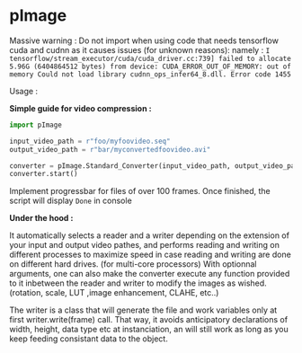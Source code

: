 # pImage
 
Massive warning : 
Do not import when using code that needs tensorflow cuda and cudnn as it causes issues (for unknown reasons): namely : 
`I tensorflow/stream_executor/cuda/cuda_driver.cc:739] failed to allocate 5.96G (6404864512 bytes) from device: CUDA_ERROR_OUT_OF_MEMORY: out of memory
Could not load library cudnn_ops_infer64_8.dll. Error code 1455`
 
Usage : 

**Simple guide for video compression :**

``` python
import pImage

input_video_path = r"foo/myfoovideo.seq"
output_video_path = r"bar/myconvertedfoovideo.avi"

converter = pImage.Standard_Converter(input_video_path, output_video_path)
converter.start()
```
Implement progressbar for files of over 100 frames.
Once finished, the script will display `Done` in console

**Under the hood :**

It automatically selects a reader and a writer depending on the extension of your input and output video pathes, and performs reading and writing on different processes to maximize speed in case reading and writing are done on different hard drives. (for multi-core processors)
With optionnal arguments, one can also make the converter execute any function provided to it inbetween the reader and writer to modify the images as wished. (rotation, scale, LUT ,image enhancement, CLAHE,  etc..)

The writer is a class that will generate the file and work variables only at first writer.write(frame) call. That way, it avoids anticipatory declarations of width, height, data type etc at instanciation, an will still work as long as you keep feeding consistant data to the object.
